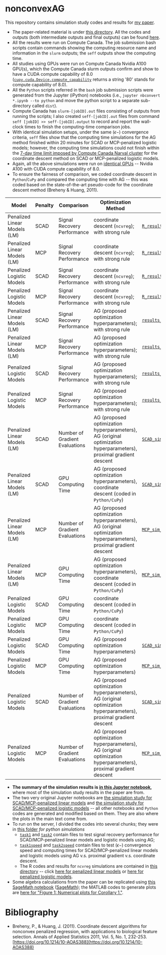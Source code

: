 # nonconvexAG

This repository contains simulation study codes and results for [my paper](https://arxiv.org/abs/2009.10629). 
- The paper-related material is under [this directory](/paper). All the codes and outputs (both intermediate outputs and final outputs) can be found [here](/paper/simulation_study). 
- All the results were run on Compute Canada. The job submission bash scripts contain commands showing the computing resource name and information in the `slurm` outputs; the `seff` outputs show the computing time. 
- All studies using GPUs were run on Compute Canada Nvidia A100 GPU(s), which the Compute Canada slurm outputs confirm and show to have a CUDA compute capability of 8.0 ([`cupy.cuda.Device.compute_capability`](https://docs.cupy.dev/en/stable/reference/generated/cupy.cuda.Device.html) returns a string '80' stands for compute capability of 8.0).
- All the `Python` scripts referred in the `bash` job submission scripts were generated from the Jupyter (iPython) notebooks (i.e., `jupyter nbconvert *.ipynb --to python` and move the python script to a separate sub-directory called `dist`).
-  Compute Canada has `slurm-[jobID].out` files consisting of outputs from running the scripts; I also created `seff-[jobID].out` files from command `seff [jobID] >> seff-[jobID].output` to record and report the wall-clock times to finish the computing-time comparison jobs.
-  With identical simulation setups, under the same $(\epsilon-)$ convergence criteria, `seff` files show that the computing time simulations for the AG method finished within $20$ minutes for SCAD or MCP-penalized logistic models; however, the computing time simulations could not finish within the [7-day time limit imposed by Compute Canada Narval cluster](https://docs.alliancecan.ca/wiki/Job_scheduling_policies#Time_limits) for the coordinate descent method on SCAD or MCP-penalized logistic models. 
-  Again, all the above simulations were run on [identical GPUs](https://docs.alliancecan.ca/wiki/Using_GPUs_with_Slurm/en#Available_hardware) -- Nvidia A100 with CUDA compute capability of 8.0. 
-  To ensure the fairness of comparison, we coded coordinate descent in `Python`/`CuPy` and compared the computing time with AG -- this was coded based on the state-of-the-art pseudo-code for the coordinate descent method (Breheny & Huang, 2011).


| Model 	| Penalty 	| Comparison 	| Optimization Method 	| Output Data 	| Jupyter Notebook/R code 	| Bash Script 	| slurm file 	| seff output 	|
|---	|---	|---	|---	|---	|---	|---	|---	|---	|
| Penalized Linear Models (LM) 	| SCAD 	| Signal Recovery Performance 	| coordinate descent (`ncvreg`); with strong rule 	| [`R_results_SCAD_signal_recovery.npy`](/paper/simulation_study/SCAD_MCP/LM/R_results_SCAD_signal_recovery.npy) 	| [`ncvreg_LM_sim.R`](/paper/simulation_study/SCAD_MCP/LM/ncvreg_LM_sim.R) 	| [`LM.sh`](/paper/simulation_study/SCAD_MCP/LM/LM.sh) 	| [`slurm-10933899.out`](/paper/simulation_study/SCAD_MCP/LM/slurm-10933899.out) 	|  	|
| Penalized Linear Models (LM) 	| MCP 	| Signal Recovery Performance 	| coordinate descent (`ncvreg`); with strong rule 	| [`R_results_MCP_signal_recovery.npy`](/paper/simulation_study/SCAD_MCP/LM/R_results_MCP_signal_recovery.npy) 	| [`ncvreg_LM_sim.R`](/paper/simulation_study/SCAD_MCP/LM/ncvreg_LM_sim.R) 	| [`LM.sh`](/paper/simulation_study/SCAD_MCP/LM/LM.sh) 	| [`slurm-10933899.out`](/paper/simulation_study/SCAD_MCP/LM/slurm-10933899.out) 	|  	|
| Penalized Logistic Models 	| SCAD 	| Signal Recovery Performance 	| coordinate descent (`ncvreg`); with strong rule 	| [`R_results_SCAD_signal_recovery.npy`](/paper/simulation_study/SCAD_MCP/logistic/R_results_SCAD_signal_recovery.npy) 	| [`ncvreg_logistic_sim.R`](/paper/simulation_study/SCAD_MCP/logistic/ncvreg_logistic_sim.R) 	| [`logistic.sh`](/paper/simulation_study/SCAD_MCP/logistic/logistic.sh) 	| [`slurm-10933900.out`](/paper/simulation_study/SCAD_MCP/logistic/slurm-10933900.out) 	|  	|
| Penalized Logistic Models 	| MCP 	| Signal Recovery Performance 	| coordinate descent (`ncvreg`); with strong rule 	| [`R_results_MCP_signal_recovery.npy`](/paper/simulation_study/SCAD_MCP/logistic/R_results_MCP_signal_recovery.npy) 	| [`ncvreg_logistic_sim.R`](/paper/simulation_study/SCAD_MCP/logistic/ncvreg_logistic_sim.R) 	| [`logistic.sh`](/paper/simulation_study/SCAD_MCP/logistic/logistic.sh) 	| [`slurm-10933900.out`](/paper/simulation_study/SCAD_MCP/logistic/slurm-10933900.out) 	|  	|
| Penalized Linear Models (LM) 	| SCAD 	| Signal Recovery Performance 	| AG (proposed optimization hyperparameters); with strong rule 	| [`results_SCAD_signal_recovery.npy`](/paper/simulation_study/tasks/task1/results_SCAD_signal_recovery.npy) 	| [`task1.ipynb`](/paper/simulation_study/tasks/task1/task1.ipynb) 	| [`task1.sh`](/paper/simulation_study/tasks/task1/task1.sh) 	| [`slurm-10933901.out`](/paper/simulation_study/tasks/task1/slurm-10933901.out) 	|  	|
| Penalized Linear Models (LM) 	| MCP 	| Signal Recovery Performance 	| AG (proposed optimization hyperparameters); with strong rule 	| [`results_MCP_signal_recovery.npy`](/paper/simulation_study/tasks/task1/results_MCP_signal_recovery.npy) 	| [`task1.ipynb`](/paper/simulation_study/tasks/task1/task1.ipynb) 	| [`task1.sh`](/paper/simulation_study/tasks/task1/task1.sh) 	| [`slurm-10933901.out`](/paper/simulation_study/tasks/task1/slurm-10933901.out) 	|  	|
| Penalized Logistic Models 	| SCAD 	| Signal Recovery Performance 	| AG (proposed optimization hyperparameters); with strong rule 	| [`results_SCAD_signal_recovery.npy`](/paper/simulation_study/tasks/task2/results_SCAD_signal_recovery.npy) 	| [`task2.ipynb`](/paper/simulation_study/tasks/task2/task2.ipynb) 	| [`task2.sh`](/paper/simulation_study/tasks/task2/task2.sh) 	| [`slurm-10933902.out`](/paper/simulation_study/tasks/task2/slurm-10933902.out) 	|  	|
| Penalized Logistic Models 	| MCP 	| Signal Recovery Performance 	| AG (proposed optimization hyperparameters); with strong rule 	| [`results_MCP_signal_recovery.npy`](/paper/simulation_study/tasks/task2/results_MCP_signal_recovery.npy) 	| [`task2.ipynb`](/paper/simulation_study/tasks/task2/task2.ipynb) 	| [`task2.sh`](/paper/simulation_study/tasks/task2/task2.sh) 	| [`slurm-10933902.out`](/paper/simulation_study/tasks/task2/slurm-10933902.out) 	|  	|
| Penalized Linear Models (LM) 	| SCAD 	| Number of Gradient Evaluations 	| AG (proposed optimization hyperparameters), AG (original optimization hyperparameters), proximal gradient descent 	| [`SCAD_sim_results.npy`](/paper/simulation_study/tasks/task1speed/SCAD_sim_results.npy) 	| [`task1speed.ipynb`](/paper/simulation_study/tasks/task1speed/task1speed.ipynb) 	| [`task1speed.sh`](/paper/simulation_study/tasks/task1speed/task1speed.sh) 	| [`slurm-10933903.out`](/paper/simulation_study/tasks/task1speed/slurm-10933903.out) 	| [`seff-10933903.out`](/paper/simulation_study/tasks/task1speed/seff-10933903.out) 	|
| Penalized Linear Models (LM) 	| SCAD 	| GPU Computing Time 	| AG (proposed optimization hyperparameters), coordinate descent (coded in `Python/CuPy`) 	| [`SCAD_sim_results.npy`](/paper/simulation_study/tasks/task1speed/SCAD_sim_results.npy) 	| [`task1speed.ipynb`](/paper/simulation_study/tasks/task1speed/task1speed.ipynb) 	| [`task1speed.sh`](/paper/simulation_study/tasks/task1speed/task1speed.sh) 	| [`slurm-10933903.out`](/paper/simulation_study/tasks/task1speed/slurm-10933903.out) 	| [`seff-10933903.out`](/paper/simulation_study/tasks/task1speed/seff-10933903.out) 	|
| Penalized Linear Models (LM) 	| MCP 	| Number of Gradient Evaluations 	| AG (proposed optimization hyperparameters), AG (original optimization hyperparameters), proximal gradient descent 	| [`MCP_sim_results.npy`](/paper/simulation_study/tasks/task1speed/MCP_sim_results.npy) 	| [`task1speed.ipynb`](/paper/simulation_study/tasks/task1speed/task1speed.ipynb) 	| [`task1speed.sh`](/paper/simulation_study/tasks/task1speed/task1speed.sh) 	| [`slurm-10933903.out`](/paper/simulation_study/tasks/task1speed/slurm-10933903.out) 	| [`seff-10933903.out`](/paper/simulation_study/tasks/task1speed/seff-10933903.out) 	|
| Penalized Linear Models (LM) 	| MCP 	| GPU Computing Time 	| AG (proposed optimization hyperparameters), coordinate descent (coded in `Python/CuPy`) 	| [`MCP_sim_results.npy`](/paper/simulation_study/tasks/task1speed/MCP_sim_results.npy) 	| [`task1speed.ipynb`](/paper/simulation_study/tasks/task1speed/task1speed.ipynb) 	| [`task1speed.sh`](/paper/simulation_study/tasks/task1speed/task1speed.sh) 	| [`slurm-10933903.out`](/paper/simulation_study/tasks/task1speed/slurm-10933903.out) 	| [`seff-10933903.out`](/paper/simulation_study/tasks/task1speed/seff-10933903.out) 	|
| Penalized Logistic Models 	| SCAD 	| GPU Computing Time 	| coordinate descent (coded in `Python/CuPy`) 	|  	| [`task2speed_SCAD_coord_time.ipynb`](/paper/simulation_study/tasks/task2speed/sub_tasks/task2speed_SCAD_coord_time/task2speed_SCAD_coord_time.ipynb) 	| [`task2speed_SCAD_coord_time.sh`](/paper/simulation_study/tasks/task2speed/sub_tasks/task2speed_SCAD_coord_time/task2speed_SCAD_coord_time.sh) 	| [`slurm-10933904.out`](/paper/simulation_study/tasks/task2speed/sub_tasks/task2speed_SCAD_coord_time/slurm-10933904.out) 	| [`seff-10933904.out`](/paper/simulation_study/tasks/task2speed/sub_tasks/task2speed_SCAD_coord_time/seff-10933904.out) 	|
| Penalized Logistic Models 	| MCP 	| GPU Computing Time 	| coordinate descent (coded in `Python/CuPy`) 	|  	| [`task2speed_MCP_coord_time.ipynb`](/paper/simulation_study/tasks/task2speed/sub_tasks/task2speed_MCP_coord_time/task2speed_MCP_coord_time.ipynb) 	| [`task2speed_MCP_coord_time.sh`](/paper/simulation_study/tasks/task2speed/sub_tasks/task2speed_MCP_coord_time/task2speed_MCP_coord_time.sh) 	| [`slurm-10933905.out`](/paper/simulation_study/tasks/task2speed/sub_tasks/task2speed_MCP_coord_time/slurm-10933905.out) 	| [`seff-10933905.out`](/paper/simulation_study/tasks/task2speed/sub_tasks/task2speed_MCP_coord_time/seff-10933905.out) 	|
| Penalized Logistic Models 	| SCAD 	| GPU Computing Time 	| AG (proposed optimization hyperparameters) 	| [`SCAD_sim_results_AG_time.npy`](/paper/simulation_study/tasks/task2speed/sub_tasks/task2speed_SCAD_AG_time/SCAD_sim_results_AG_time.npy) 	| [`task2speed_SCAD_AG_time.ipynb`](/paper/simulation_study/tasks/task2speed/sub_tasks/task2speed_SCAD_AG_time/task2speed_SCAD_AG_time.ipynb) 	| [`task2speed_SCAD_AG_time.sh`](/paper/simulation_study/tasks/task2speed/sub_tasks/task2speed_SCAD_AG_time/task2speed_SCAD_AG_time.sh) 	| [`slurm-10933906.out`](/paper/simulation_study/tasks/task2speed/sub_tasks/task2speed_SCAD_AG_time/slurm-10933906.out) 	| [`seff-10933906.out`](/paper/simulation_study/tasks/task2speed/sub_tasks/task2speed_SCAD_AG_time/seff-10933906.out) 	|
| Penalized Logistic Models 	| MCP 	| GPU Computing Time 	| AG (proposed optimization hyperparameters) 	| [`MCP_sim_results_AG_time.npy`](/paper/simulation_study/tasks/task2speed/sub_tasks/task2speed_MCP_AG_time/MCP_sim_results_AG_time.npy) 	| [`task2speed_MCP_AG_time.ipynb`](/paper/simulation_study/tasks/task2speed/sub_tasks/task2speed_MCP_AG_time/task2speed_MCP_AG_time.ipynb) 	| [`task2speed_MCP_AG_time.sh`](/paper/simulation_study/tasks/task2speed/sub_tasks/task2speed_MCP_AG_time/task2speed_MCP_AG_time.sh) 	| [`slurm-10933907.out`](/paper/simulation_study/tasks/task2speed/sub_tasks/task2speed_MCP_AG_time/slurm-10933907.out) 	| [`seff-10933907.out`](/paper/simulation_study/tasks/task2speed/sub_tasks/task2speed_MCP_AG_time/seff-10933907.out) 	|
| Penalized Logistic Models 	| SCAD 	| Number of Gradient Evaluations 	| AG (proposed optimization hyperparameters), AG (original optimization hyperparameters), proximal gradient descent 	| [`SCAD_sim_results.npy`](/paper/simulation_study/tasks/task2speed/sub_tasks/task2speed_SCAD/SCAD_sim_results.npy) 	| [`task2speed_SCAD.ipynb`](/paper/simulation_study/tasks/task2speed/sub_tasks/task2speed_SCAD/task2speed_SCAD.ipynb) 	| [`task2speed_SCAD.sh`](/paper/simulation_study/tasks/task2speed/sub_tasks/task2speed_SCAD/task2speed_SCAD.sh) 	| [`slurm-10933908.out`](/paper/simulation_study/tasks/task2speed/sub_tasks/task2speed_SCAD/slurm-10933908.out) 	| [`seff-10933908.out`](/paper/simulation_study/tasks/task2speed/sub_tasks/task2speed_SCAD/seff-10933908.out) 	|
| Penalized Logistic Models 	| MCP 	| Number of Gradient Evaluations 	| AG (proposed optimization hyperparameters), AG (original optimization hyperparameters), proximal gradient descent 	| [`MCP_sim_results.npy`](/paper/simulation_study/tasks/task2speed/sub_tasks/task2speed_MCP/MCP_sim_results.npy) 	| [`task2speed_MCP.ipynb`](/paper/simulation_study/tasks/task2speed/sub_tasks/task2speed_MCP/task2speed_MCP.ipynb) 	| [`task2speed_MCP.sh`](/paper/simulation_study/tasks/task2speed/sub_tasks/task2speed_MCP/task2speed_MCP.sh) 	| [`slurm-10933909.out`](/paper/simulation_study/tasks/task2speed/sub_tasks/task2speed_MCP/slurm-10933909.out) 	| [`seff-10933909.out`](/paper/simulation_study/tasks/task2speed/sub_tasks/task2speed_MCP/seff-10933909.out) 	|


- **The summary of the simulation results is [in this Jupyter notebook](/paper/simulation_study/summary.ipynb),** where most of the simulation study results in the paper are from. 
- The two very original Jupyter notebooks are [the simulation study for SCAD/MCP-penalized linear models](/paper/simulation_study/LM_SCAD_MCP_cp_(cupy).ipynb) and [the simulation study for SCAD/MCP-penalized logistic models](/paper/simulation_study/logistic_SCAD_MCP_cp_(cupy).ipynb) -- all other notebooks and `Python` codes are generated and modified based on them. They are also where the plots in the main text come from.
- To run on the server, I divided the codes into several chunks; they were in [this folder](/paper/simulation_study/tasks) *for python simulations*
  *  [`task1`](/paper/simulation_study/tasks/task1) and [`task2`](/paper/simulation_study/tasks/task2) contain files to test signal recovery performance for SCAD/MCP-penalized linear models and logistic models using AG; 
  *  [`task1speed`](/paper/simulation_study/tasks/task1speed) and [`task2speed`](/paper/simulation_study/tasks/task2speed) contain files to test $(\epsilon-)$ convergence speed and computing times for SCAD/MCP-penalized linear models and logistic models using AG v.s. proximal gradient v.s. coordinate descent. 
  *  The R codes and results for `ncvreg` simulations are contained in [this directory](/paper/simulation_study/SCAD_MCP) -- click [here for penalized linear models](/paper/simulation_study/SCAD_MCP/LM) or [here for penalized logistic models](/paper/simulation_study/SCAD_MCP/logistic).
- Some algebra calculations from the paper can be replicated using [this SageMath notebook](/paper/SageMath_algebra.ipynb) ([SageMath](https://www.sagemath.org/)); the MATLAB codes to generate plots are [here for "Figure 1: Numerical plots for Corollary 1."](/paper/optimize_b_k.m).


<!-- The manual for the PyPI package [`nonconvexAG`](https://pypi.org/project/nonconvexAG/) can be found [here](/nonconvexAG/README.md). -->

# Bibliography

- Breheny, P., & Huang, J. (2011). Coordinate descent algorithms for nonconvex penalized regression, with applications to biological feature selection. Annals of Applied Statistics 2011, Vol. 5, No. 1, 232-253. [https://doi.org/10.1214/10-AOAS388](https://doi.org/10.1214/10-AOAS388)
